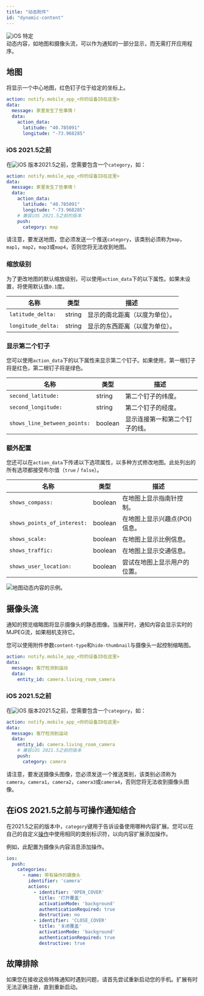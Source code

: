 ```yaml
---
title: "动态附件"
id: "dynamic-content"
---
```


![iOS](/assets/iOS.svg) 特定<br />
动态内容，如地图和摄像头流，可以作为通知的一部分显示，而无需打开应用程序。

## 地图
将显示一个中心地图，红色钉子位于给定的坐标上。

```yaml
action: notify.mobile_app_<你的设备ID在这里>
data:
  message: 家里发生了些事情！
  data:
    action_data:
      latitude: "40.785091"
      longitude: "-73.968285"
```

### iOS 2021.5之前

在![iOS](/assets/iOS.svg) 版本2021.5之前，您需要包含一个`category`，如：

```yaml
action: notify.mobile_app_<你的设备ID在这里>
data:
  message: 家里发生了些事情！
  data:
    action_data:
      latitude: "40.785091"
      longitude: "-73.968285"
    # 兼容iOS 2021.5之前的版本
    push:
      category: map
```

请注意，要发送地图，您必须发送一个推送`category`，该类别必须称为`map`，`map1`，`map2`，`map3`或`map4`，否则您将无法收到地图。

### 缩放级别

为了更改地图的默认缩放级别，可以使用`action_data`下的以下属性。如果未设置，将使用默认值`0.1`度。

| 名称 | 类型 | 描述 |
| ------------ | ------------- | ------------- |  
| `latitude_delta:` | string | 显示的南北距离（以度为单位）。 |
| `longitude_delta:` | string | 显示的东西距离（以度为单位）。 |

### 显示第二个钉子

您可以使用`action_data`下的以下属性来显示第二个钉子。如果使用，第一根钉子将是红色，第二根钉子将是绿色。

| 名称 | 类型 | 描述 |
| ------------ | ------------- | ------------- |  
| `second_latitude:` | string | 第二个钉子的纬度。 |
| `second_longitude:` | string | 第二个钉子的经度。 |
| `shows_line_between_points:` | boolean | 显示连接第一和第二个钉子的线。 |

### 额外配置

您还可以在`action_data`下传递以下选项属性，以多种方式修改地图。此处列出的所有选项都接受布尔值（`true` / `false`）。

| 名称 | 类型 | 描述 |
| ------------ | ------------- | ------------- |
| `shows_compass:` | boolean | 在地图上显示指南针控制。 |
| `shows_points_of_interest:` | boolean | 在地图上显示兴趣点(POI)信息。 |
| `shows_scale:` | boolean | 在地图上显示比例信息。 |
| `shows_traffic:` | boolean | 在地图上显示交通信息。 |
| `shows_user_location:` | boolean | 尝试在地图上显示用户的位置。 |

![地图动态内容的示例。](/assets/ios/map.png)

## 摄像头流

通知的预览缩略图将显示摄像头的静态图像。当展开时，通知内容会显示实时的MJPEG流，如果相机支持它。

您可以使用附件参数`content-type`和`hide-thumbnail`与摄像头一起控制缩略图。

```yaml
action: notify.mobile_app_<你的设备ID在这里>
data:
  message: 客厅检测到运动
  data:
    entity_id: camera.living_room_camera
```

### iOS 2021.5之前

在![iOS](/assets/iOS.svg) 版本2021.5之前，您需要包含一个`category`，如：

```yaml
action: notify.mobile_app_<你的设备ID在这里>
data:
  message: 客厅检测到运动
  data:
    entity_id: camera.living_room_camera
    # 兼容iOS 2021.5之前的版本
    push:
      category: camera
```

请注意，要发送摄像头图像，您必须发送一个推送类别，该类别必须称为`camera`，`camera1`，`camera2`，`camera3`或`camera4`，否则您将无法收到摄像头图像。

## 在iOS 2021.5之前与可操作通知结合

在2021.5之前的版本中，`category`键用于告诉设备使用哪种内容扩展。您可以在自己的自定义[操作](actionable.md)中使用相同的类别标识符，以向内容扩展添加操作。

例如，此配置为摄像头内容消息添加操作。

```yaml
ios:
  push:
    categories:
      - name: 带有操作的摄像头
        identifier: 'camera'
        actions:
          - identifier: 'OPEN_COVER'
            title: '打开覆盖'
            activationMode: 'background'
            authenticationRequired: true
            destructive: no
          - identifier: 'CLOSE_COVER'
            title: '关闭覆盖'
            activationMode: 'background'
            authenticationRequired: true
            destructive: true
```

## 故障排除

如果您在接收这些特殊通知时遇到问题，请首先尝试重新启动您的手机。扩展有时无法正确注册，直到重新启动。